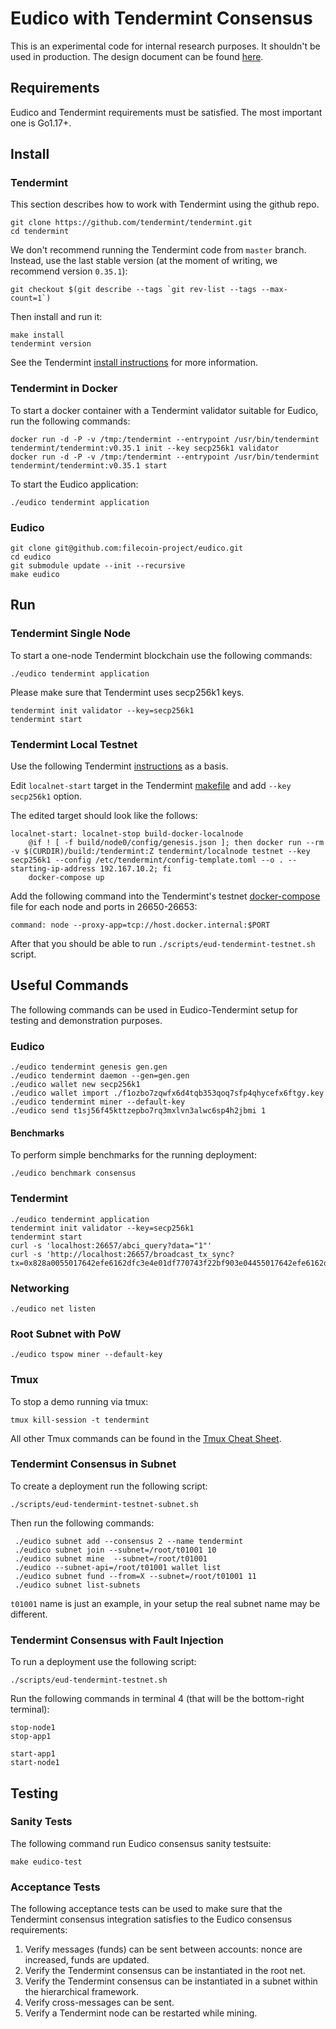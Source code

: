 # Eudico with Tendermint Consensus

This is an experimental code for internal research purposes. It shouldn't be used in production.
The design document can be found [here](https://hackmd.io/@consensuslab/SJg-BGBeq).

## Requirements
Eudico and Tendermint requirements must be satisfied.
The most important one is Go1.17+.

## Install

### Tendermint

This section describes how to work with Tendermint using the github repo.
```
git clone https://github.com/tendermint/tendermint.git
cd tendermint
```

We don't recommend running the Tendermint code from `master` branch.
Instead, use the last stable version (at the moment of writing, we recommend version `0.35.1`):
```
git checkout $(git describe --tags `git rev-list --tags --max-count=1`)
```

Then install and run it:
```
make install
tendermint version
```

See the Tendermint [install instructions](https://github.com/tendermint/tendermint/blob/master/docs/introduction/install.md) for more information.

### Tendermint in Docker

To start a docker container with a Tendermint validator suitable for Eudico, run the following commands:

```
docker run -d -P -v /tmp:/tendermint --entrypoint /usr/bin/tendermint tendermint/tendermint:v0.35.1 init --key secp256k1 validator
docker run -d -P -v /tmp:/tendermint --entrypoint /usr/bin/tendermint tendermint/tendermint:v0.35.1 start
```

To start the Eudico application:
```
./eudico tendermint application
```

### Eudico
```
git clone git@github.com:filecoin-project/eudico.git
cd eudico
git submodule update --init --recursive
make eudico
```

## Run

### Tendermint Single Node

To start a one-node Tendermint blockchain use the following commands:
```
./eudico tendermint application
```

Please make sure that Tendermint uses secp256k1 keys.

```
tendermint init validator --key=secp256k1
tendermint start
```

### Tendermint Local Testnet

Use the following Tendermint [instructions](https://github.com/tendermint/tendermint/blob/master/docs/tools/docker-compose.md) as a basis.

Edit `localnet-start` target in the Tendermint [makefile](https://github.com/tendermint/tendermint/blob/2ffb26260053c87e4b44c0d00063494d771dcfec/Makefile#L269-L271) and add `--key secp256k1` option.

The edited target should look like the follows:
```
localnet-start: localnet-stop build-docker-localnode
    @if ! [ -f build/node0/config/genesis.json ]; then docker run --rm -v $(CURDIR)/build:/tendermint:Z tendermint/localnode testnet --key secp256k1 --config /etc/tendermint/config-template.toml --o . --starting-ip-address 192.167.10.2; fi
    docker-compose up
```

Add the following command into the Tendermint's testnet [docker-compose](https://github.com/tendermint/tendermint/blob/master/docker-compose.yml) file for each node 
and ports in 26650-26653:

```
command: node --proxy-app=tcp://host.docker.internal:$PORT
```

After that you should be able to run `./scripts/eud-tendermint-testnet.sh` script.

## Useful Commands

The following commands can be used in Eudico-Tendermint setup for testing and demonstration purposes.

### Eudico

```
./eudico tendermint genesis gen.gen
./eudico tendermint daemon --gen=gen.gen
./eudico wallet new secp256k1
./eudico wallet import ./f1ozbo7zqwfx6d4tqb353qoq7sfp4qhycefx6ftgy.key
./eudico tendermint miner --default-key
./eudico send t1sj56f45kttzepbo7rq3mxlvn3alwc6sp4h2jbmi 1

```

#### Benchmarks

To perform simple benchmarks for the running deployment:
```
./eudico benchmark consensus
```

###  Tendermint
```
./eudico tendermint application
tendermint init validator --key=secp256k1
tendermint start
curl -s 'localhost:26657/abci_query?data="1"'
curl -s 'http://localhost:26657/broadcast_tx_sync?tx=0x828a0055017642efe6162dfc3e4e01df770743f22bf903e04455017642efe6162dfc3e4e01df770743f22bf903e0440049000de0b6b3a76400001a00084873450018aef1bd44000187c600405842018172eb88f4f9a59a1e0f0b820d69681403b69a129daed4831729336c6534036b701e4b22572f19c3e89a7341fc4e435ae8b7accf75cf7b3d1e1200108af7640c01'

```

### Networking
```
./eudico net listen

```

### Root Subnet with PoW
```
./eudico tspow miner --default-key

```

### Tmux

To stop a demo running via tmux:
```
tmux kill-session -t tendermint
```

All other Tmux commands can be found in the [Tmux Cheat Sheet](https://tmuxcheatsheet.com/).

### Tendermint Consensus in Subnet

To create a deployment run the following script:
```
./scripts/eud-tendermint-testnet-subnet.sh
```

Then run the following commands:
```
 ./eudico subnet add --consensus 2 --name tendermint
 ./eudico subnet join --subnet=/root/t01001 10
 ./eudico subnet mine  --subnet=/root/t01001
 ./eudico --subnet-api=/root/t01001 wallet list
 ./eudico subnet fund --from=X --subnet=/root/t01001 11
 ./eudico subnet list-subnets
```

`t01001` name is just an example, in your setup the real subnet name may be different.

### Tendermint Consensus with Fault Injection

To run a deployment use the following script:
```
./scripts/eud-tendermint-testnet.sh
```

Run the following commands in terminal 4 (that will be the bottom-right terminal):
```
stop-node1
stop-app1

start-app1
start-node1
```

## Testing

### Sanity Tests

The following command run Eudico consensus sanity testsuite:
```
make eudico-test
```

### Acceptance Tests

 The following acceptance tests can be used to make sure that the Tendermint consensus integration satisfies to the Eudico consensus requirements:
 1. Verify messages (funds) can be sent between accounts: nonce are increased, funds are updated.
 2. Verify the Tendermint consensus can be instantiated in the root net.
 3. Verify the Tendermint consensus can be instantiated in a subnet within the hierarchical framework.
 4. Verify cross-messages can be sent.
 5. Verify a Tendermint node can be restarted while mining.
